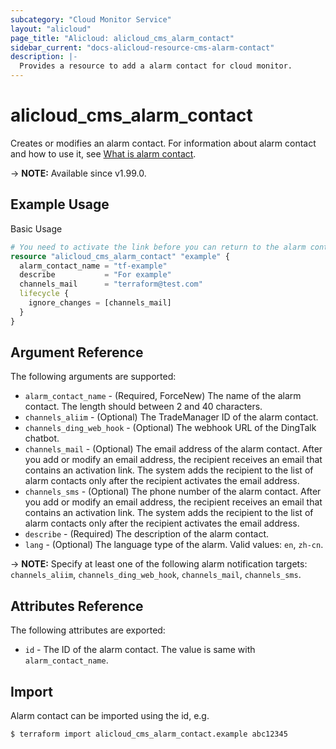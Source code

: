```yaml
---
subcategory: "Cloud Monitor Service"
layout: "alicloud"
page_title: "Alicloud: alicloud_cms_alarm_contact"
sidebar_current: "docs-alicloud-resource-cms-alarm-contact"
description: |-
  Provides a resource to add a alarm contact for cloud monitor.
---
```


# alicloud_cms_alarm_contact

Creates or modifies an alarm contact. For information about alarm contact and how to use it, see [What is alarm contact](https://www.alibabacloud.com/help/en/cloudmonitor/latest/putcontact).

-> **NOTE:** Available since v1.99.0.

## Example Usage

Basic Usage

```terraform
# You need to activate the link before you can return to the alarm contact information, otherwise diff will appear in terraform. So please confirm the activation link as soon as possible. Besides, you can ignore the diff of the alarm contact information by `lifestyle`. 
resource "alicloud_cms_alarm_contact" "example" {
  alarm_contact_name = "tf-example"
  describe           = "For example"
  channels_mail      = "terraform@test.com"
  lifecycle {
    ignore_changes = [channels_mail]
  }
}
```

## Argument Reference

The following arguments are supported:

* `alarm_contact_name` - (Required, ForceNew) The name of the alarm contact. The length should between 2 and 40 characters.
* `channels_aliim` - (Optional) The TradeManager ID of the alarm contact.
* `channels_ding_web_hook` - (Optional) The webhook URL of the DingTalk chatbot.
* `channels_mail` - (Optional) The email address of the alarm contact. After you add or modify an email address, the recipient receives an email that contains an activation link. The system adds the recipient to the list of alarm contacts only after the recipient activates the email address.
* `channels_sms` - (Optional) The phone number of the alarm contact. After you add or modify an email address, the recipient receives an email that contains an activation link. The system adds the recipient to the list of alarm contacts only after the recipient activates the email address.
* `describe` - (Required) The description of the alarm contact.
* `lang` - (Optional) The language type of the alarm. Valid values: `en`, `zh-cn`.

-> **NOTE:** Specify at least one of the following alarm notification targets: `channels_aliim`, `channels_ding_web_hook`, `channels_mail`, `channels_sms`.

## Attributes Reference

The following attributes are exported:

* `id` - The ID of the alarm contact. The value is same with `alarm_contact_name`.

## Import

Alarm contact can be imported using the id, e.g.

```shell
$ terraform import alicloud_cms_alarm_contact.example abc12345
```
